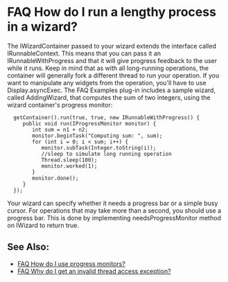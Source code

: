 

FAQ How do I run a lengthy process in a wizard?
===============================================

The IWizardContainer passed to your wizard extends the interface called IRunnableContext. This means that you can pass it an IRunnableWithProgress and that it will give progress feedback to the user while it runs. Keep in mind that as with all long-running operations, the container will generally fork a different thread to run your operation. If you want to manipulate any widgets from the operation, you'll have to use Display.asyncExec. The FAQ Examples plug-in includes a sample wizard, called AddingWizard, that computes the sum of two integers, using the wizard container's progress monitor:

      getContainer().run(true, true, new IRunnableWithProgress() {
         public void run(IProgressMonitor monitor) {
            int sum = n1 + n2;
            monitor.beginTask("Computing sum: ", sum);
            for (int i = 0; i < sum; i++) {
               monitor.subTask(Integer.toString(i));
               //sleep to simulate long running operation
               Thread.sleep(100);
               monitor.worked(1);
            }
            monitor.done();
         }
      });

Your wizard can specify whether it needs a progress bar or a simple busy cursor. For operations that may take more than a second, you should use a progress bar. This is done by implementing needsProgressMonitor method on IWizard to return true.

See Also:
---------

*   [FAQ How do I use progress monitors?](./FAQ_How_do_I_use_progress_monitors.md "FAQ How do I use progress monitors?")
*   [FAQ Why do I get an invalid thread access exception?](./FAQ_Why_do_I_get_an_invalid_thread_access_exception.md "FAQ Why do I get an invalid thread access exception?")


